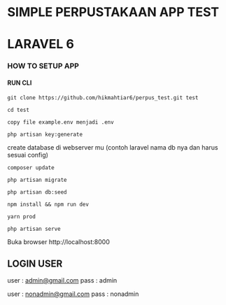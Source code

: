 # SIMPLE PERPUSTAKAAN APP TEST
# LARAVEL 6

### HOW TO SETUP APP

#### RUN CLI 

`git clone https://github.com/hikmahtiar6/perpus_test.git test`

`cd test`

`copy file example.env menjadi .env`

`php artisan key:generate`

create database di webserver mu (contoh laravel nama db nya dan harus sesuai config)

`composer update`

`php artisan migrate`

`php artisan db:seed`

`npm install && npm run dev`

`yarn prod`

`php artisan serve`

Buka browser http://localhost:8000

## LOGIN USER
user : admin@gmail.com
pass : admin

user : nonadmin@gmail.com
pass : nonadmin